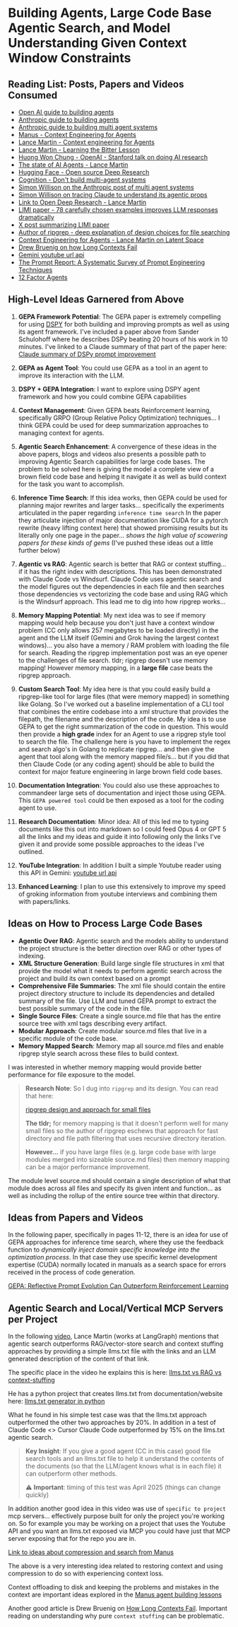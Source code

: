 # Building Agents, Large Code Base Agentic Search, and Model Understanding Given Context Window Constraints

## Reading List: Posts, Papers and Videos Consumed

- [Open AI guide to building agents](https://cdn.openai.com/business-guides-and-resources/a-practical-guide-to-building-agents.pdf)
- [Anthropic guide to building agents](https://www.anthropic.com/engineering/building-effective-agents)
- [Anthropic guide to building multi agent systems](https://www.anthropic.com/engineering/multi-agent-research-system)
- [Manus - Context Engineering for Agents](https://manus.im/blog/Context-Engineering-for-AI-Agents-Lessons-from-Building-Manus)
- [Lance Martin - Context engineering for Agents](https://rlancemartin.github.io/2025/06/23/context_engineering/)
- [Lance Martin - Learning the Bitter Lesson](https://rlancemartin.github.io/2025/07/30/bitter_lesson/)
- [Huong Won Chung - OpenAI - Stanford talk on doing AI research](https://www.youtube.com/watch?v=orDKvo8h71o)
- [The state of AI Agents - Lance Martin](https://rlancemartin.github.io/2025/06/10/aie/)
- [Hugging Face - Open source Deep Research](https://huggingface.co/blog/open-deep-research#:~:text=From%20building%20,it%20can%20still%20use%20it)
- [Cognition - Don't build multi-agent systems](https://cognition.ai/blog/dont-build-multi-agents#principles-of-context-engineering)
- [Simon Willison on the Anthropic post of multi agent systems](https://simonwillison.net/2025/Jun/14/multi-agent-research-system/)
- [Simon Willison on tracing Claude to understand its agentic props](https://simonwillison.net/2025/Jun/2/claude-trace/)
- [Link to Open Deep Research - Lance Martin](https://github.com/langchain-ai/open_deep_research)
- [LIMI paper - 78 carefully chosen examples improves LLM responses dramatically](https://arxiv.org/pdf/2509.17567)
- [X post summarizing LIMI paper](https://x.com/rohanpaul_ai/status/1970827405297082385?s=12)
- [Author of ripgrep - deep explanation of design choices for file searching](https://burntsushi.net/ripgrep/#gathering-files-to-search)
- [Context Engineering for Agents - Lance Martin on Latent Space](https://www.youtube.com/watch?v=_IlTcWciEC4)
- [Drew Bruenig on how Long Contexts Fail](https://www.dbreunig.com/2025/06/22/how-contexts-fail-and-how-to-fix-them.html)
- [Gemini youtube url api](https://ai.google.dev/gemini-api/docs/video-understanding#youtube)
- [The Prompt Report: A Systematic Survey of Prompt Engineering Techniques](https://arxiv.org/pdf/2406.06608)
- [12 Factor Agents](https://github.com/humanlayer/12-factor-agents)

## High-Level Ideas Garnered from Above
1. **GEPA Framework Potential**: The GEPA paper is extremely compelling for using [DSPY](https://dspy.ai/tutorials/gepa_ai_program/) for both building and improving prompts as well as using its agent framework. I've included a paper above from Sander Schulohoff where he describes DSPy beating 20 hours of his work in 10 minutes. I've linked to a Claude summary of that part of the paper here: [Claude summary of DSPy prompt improvement](https://github.com/austere-labs/collect/blob/main/research/DSPy-Beats-Human-Prompt-Engineering.md)

2. **GEPA as Agent Tool**: You could use GEPA as a tool in an agent to improve its interaction with the LLM.

3. **DSPY + GEPA Integration**: I want to explore using DSPY agent framework and how you could combine GEPA capabilities

4. **Context Management**: Given GEPA beats Reinforcement learning, specifically GRPO (Group Relative Policy Optimization) techniques... I think GEPA could be used for deep summarization approaches to managing context for agents.

5. **Agentic Search Enhancement**: A convergence of these ideas in the above papers, blogs and videos also presents a possible path to improving Agentic Search capabilities for large code bases. The problem to be solved here is giving the model a complete view of a brown field code base and helping it navigate it as well as build context for the task you want to accomplish.

6. **Inference Time Search**: If this idea works, then GEPA could be used for planning major rewrites and larger tasks... specifically the experiments articulated in the paper regarding `inference time search` In the paper they articulate injection of major documentation like CUDA for a pytorch rewrite (heavy lifting context here) that showed promising results but its literally only one page in the paper... *shows the high value of scowering papers for these kinds of gems* (I've pushed these ideas out a little further below)

7. **Agentic vs RAG**: Agentic search is better that RAG or context stuffing... if it has the right index with descriptions. This has been demonstrated with Claude Code vs Windsurf. Claude Code uses agentic search and the model figures out the dependencies in each file and then searches those dependencies vs vectorizing the code base and using RAG which is the Windsurf approach. This lead me to dig into how ripgrep works...

8. **Memory Mapping Potential**: My next idea was to see if memory mapping would help because you don't just have a context window problem (CC only allows 257 megabytes to be loaded directly) in the agent and the LLM itself (Gemini and Grok having the largest context windows)... you also have a memory / RAM problem with loading the file for search. Reading the ripgrep implementation post was an eye opener to the challenges of file search. tldr; ripgrep doesn't use memory mapping! However memory mapping, in a **large file** case beats the ripgrep approach.

9. **Custom Search Tool**: My idea here is that you could easily build a ripgrep-like tool for large files (that were memory mapped) in something like Golang. So I've worked out a baseline implementation of a CLI tool that combines the entire codebase into a xml structure that provides the filepath, the filename and the description of the code. My idea is to use GEPA to get the right summarization of the code in question. This would then provide a **high grade** index for an Agent to use a ripgrep style tool to search the file. The challenge here is you have to implement the regex and search algo's in Golang to replicate ripgrep... and then give the agent that tool along with the memory mapped file/s... but if you did that then Claude Code (or any coding agent) should be able to build the context for major feature engineering in large brown field code bases.

10. **Documentation Integration**: You could also use these approaches to commandeer large sets of documentation and inject those using GEPA. This `GEPA powered tool` could be then exposed as a tool for the coding agent to use.

11. **Research Documentation**: Minor idea: All of this led me to typing documents like this out into markdown so I could feed Opus 4 or GPT 5 all the links and my ideas and guide it into following only the links I've given it and provide some possible approaches to the ideas I've outlined.

12. **YouTube Integration**: In addition I built a simple Youtube reader using this API in Gemini: [youtube url api](https://ai.google.dev/gemini-api/docs/video-understanding#youtube)

13. **Enhanced Learning**: I plan to use this extensively to improve my speed of groking information from youtube interviews and combining them with papers/links.

## Ideas on How to Process Large Code Bases
- **Agentic Over RAG**: Agentic search and the models ability to understand the project structure is the better direction over RAG or other types of indexing.
- **XML Structure Generation**: Build large single file structures in xml that provide the model what it needs to perform agentic search across the project and build its own context based on a prompt
- **Comprehensive File Summaries**: The xml file should contain the entire project directory structure to include its dependencies and detailed summary of the file. Use LLM and tuned GEPA prompt to extract the best possible summary of the code in the file.
- **Single Source Files**: Create a single source.md file that has the entire source tree with xml tags describing every artifact.
- **Modular Approach**: Create modular source.md files that live in a specific module of the code base.
- **Memory Mapped Search**: Memory map all source.md files and enable ripgrep style search across these files to build context.

I was interested in whether memory mapping would provide better performance for file exposure to the model. 
> **Research Note**: So I dug into `ripgrep` and its design. You can read that here:
> 
> [ripgrep design and approach for small files](https://burntsushi.net/ripgrep/)
> 
> **The tldr;** for memory mapping is that it doesn't perform well for many small files so the author of ripgrep eschews that approach for fast directory and file path filtering that uses recursive directory iteration.
> 
> **However...** if you have large files (e.g. large code base with large modules merged into sizeable source.md files) then memory mapping can be a major performance improvement.

The module level source.md should contain a single description of what that module does across all files and specify its given intent and function... as well as including the rollup of the entire source tree within that directory.

## Ideas from Papers and Videos

In the following paper, specifically in pages 11-12, there is an idea for use of GEPA approaches for inference time search, where they use the feedback function to *dynamically inject domain specific knowledge into the optimization process*. In that case they use specific kernel development expertise (CUDA) normally located in manuals as a search space for errors received in the process of code generation. 

[GEPA: Reflective Prompt Evolution Can Outperform Reinforcement Learning](https://arxiv.org/pdf/2507.19457)

## Agentic Search and Local/Vertical MCP Servers per Project
In the following [video](https://www.youtube.com/watch?v=_IlTcWciEC4), Lance Martin (works at LangGraph) mentions that agentic search outperforms RAG/vector-store search and context stuffing approaches by providing a simple llms.txt file with the links and an LLM generated description of the content of that link. 

The specific place in the video he explains this is here:
[llms.txt vs RAG vs context-stuffing](https://youtu.be/_IlTcWciEC4?t=1116)

He has a python project that creates llms.txt from documentation/website here:
[llms.txt generator in python](https://github.com/rlancemartin/llmstxt_architect/tree/main)

What he found in his simple test case was that the llms.txt approach outperformed the other two approaches by 20%. In addition in a test of Claude Code <> Cursor Claude Code outperformed by 15% on the llms.txt agentic search. 

> **Key Insight**: If you give a good agent (CC in this case) good file search tools and an llms.txt file to help it understand the contents of the documents (so that the LLM/agent knows what is in each file) it can outperform other methods.
> 
> ⚠️ **Important**: timing of this test was April 2025 (things can change quickly)



In addition another good idea in this video was use of `specific to project` mcp servers... effectively purpose built for only the project you're working on. So for example you may be working on a project that uses the Youtube API and you want an llms.txt exposed via MCP you could have just that MCP server exposing that for the repo you are in.


[Link to ideas about compression and search from Manus](https://manus.im/blog/Context-Engineering-for-AI-Agents-Lessons-from-Building-Manus#:~:text=Our%20compression%20strategies,Turing%20Machines.)

The above is a very interesting idea related to restoring context and using compression to do so with experiencing context loss.

Context offloading to disk and keeping the problems and mistakes in the context are important ideas explored in the [Manus agent building lessons](https://manus.im/blog/Context-Engineering-for-AI-Agents-Lessons-from-Building-Manus)

Another good article is Drew Bruenig on [How Long Contexts Fail](https://www.dbreunig.com/2025/06/22/how-contexts-fail-and-how-to-fix-them.html). Important reading on understanding why pure `context stuffing` can be problematic.

